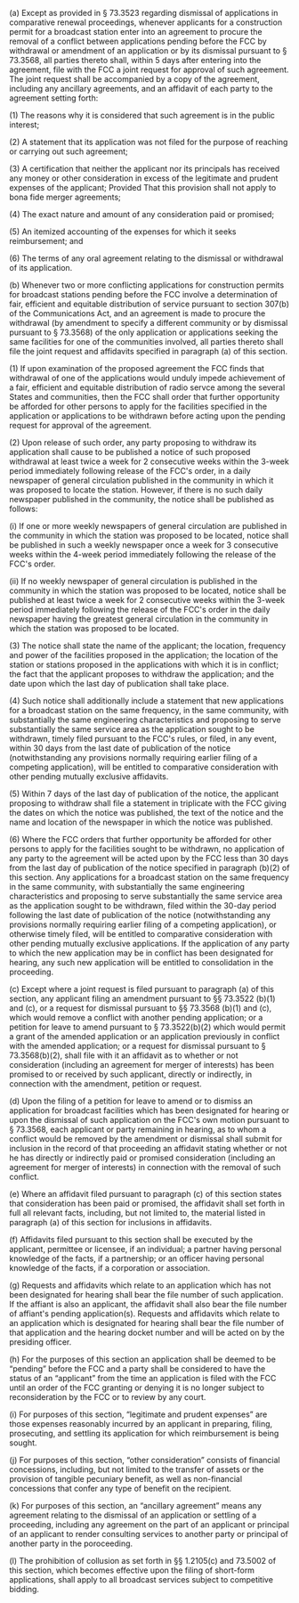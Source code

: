 (a) Except as provided in § 73.3523 regarding dismissal of applications in comparative renewal proceedings, whenever applicants for a construction permit for a broadcast station enter into an agreement to procure the removal of a conflict between applications pending before the FCC by withdrawal or amendment of an application or by its dismissal pursuant to § 73.3568, all parties thereto shall, within 5 days after entering into the agreement, file with the FCC a joint request for approval of such agreement. The joint request shall be accompanied by a copy of the agreement, including any ancillary agreements, and an affidavit of each party to the agreement setting forth:

(1) The reasons why it is considered that such agreement is in the public interest;
              

(2) A statement that its application was not filed for the purpose of reaching or carrying out such agreement;

(3) A certification that neither the applicant nor its principals has received any money or other consideration in excess of the legitimate and prudent expenses of the applicant; Provided That this provision shall not apply to bona fide merger agreements;

(4) The exact nature and amount of any consideration paid or promised;

(5) An itemized accounting of the expenses for which it seeks reimbursement; and

(6) The terms of any oral agreement relating to the dismissal or withdrawal of its application.

(b) Whenever two or more conflicting applications for construction permits for broadcast stations pending before the FCC involve a determination of fair, efficient and equitable distribution of service pursuant to section 307(b) of the Communications Act, and an agreement is made to procure the withdrawal (by amendment to specify a different community or by dismissal pursuant to § 73.3568) of the only application or applications seeking the same facilities for one of the communities involved, all parties thereto shall file the joint request and affidavits specified in paragraph (a) of this section.

(1) If upon examination of the proposed agreement the FCC finds that withdrawal of one of the applications would unduly impede achievement of a fair, efficient and equitable distribution of radio servce among the several States and communities, then the FCC shall order that further opportunity be afforded for other persons to apply for the facilities specified in the application or applications to be withdrawn before acting upon the pending request for approval of the agreement.

(2) Upon release of such order, any party proposing to withdraw its application shall cause to be published a notice of such proposed withdrawal at least twice a week for 2 consecutive weeks within the 3-week period immediately following release of the FCC's order, in a daily newspaper of general circulation published in the community in which it was proposed to locate the station. However, if there is no such daily newspaper published in the community, the notice shall be published as follows:

(i) If one or more weekly newspapers of general circulation are published in the community in which the station was proposed to be located, notice shall be published in such a weekly newspaper once a week for 3 consecutive weeks within the 4-week period immediately following the release of the FCC's order.

(ii) If no weekly newspaper of general circulation is published in the community in which the station was proposed to be located, notice shall be published at least twice a week for 2 consecutive weeks within the 3-week period immediately following the release of the FCC's order in the daily newspaper having the greatest general circulation in the community in which the station was proposed to be located.

(3) The notice shall state the name of the applicant; the location, frequency and power of the facilities proposed in the application; the location of the station or stations proposed in the applications with which it is in conflict; the fact that the applicant proposes to withdraw the application; and the date upon which the last day of publication shall take place.

(4) Such notice shall additionally include a statement that new applications for a broadcast station on the same frequency, in the same community, with substantially the same engineering characteristics and proposing to serve substantially the same service area as the application sought to be withdrawn, timely filed pursuant to the FCC's rules, or filed, in any event, within 30 days from the last date of publication of the notice (notwithstanding any provisions normally requiring earlier filing of a competing application), will be entitled to comparative consideration with other pending mutually exclusive affidavits.

(5) Within 7 days of the last day of publication of the notice, the applicant proposing to withdraw shall file a statement in triplicate with the FCC giving the dates on which the notice was published, the text of the notice and the name and location of the newspaper in which the notice was published.
              

(6) Where the FCC orders that further opportunity be afforded for other persons to apply for the facilities sought to be withdrawn, no application of any party to the agreement will be acted upon by the FCC less than 30 days from the last day of publication of the notice specified in paragraph (b)(2) of this section. Any applications for a broadcast station on the same frequency in the same community, with substantially the same engineering characteristics and proposing to serve substantially the same service area as the application sought to be withdrawn, filed within the 30-day period following the last date of publication of the notice (notwithstanding any provisions normally requiring earlier filing of a competing application), or otherwise timely filed, will be entitled to comparative consideration with other pending mutually exclusive applications. If the application of any party to which the new application may be in conflict has been designated for hearing, any such new application will be entitled to consolidation in the proceeding.

(c) Except where a joint request is filed pursuant to paragraph (a) of this section, any applicant filing an amendment pursuant to §§ 73.3522 (b)(1) and (c), or a request for dismissal pursuant to §§ 73.3568 (b)(1) and (c), which would remove a conflict with another pending application; or a petition for leave to amend pursuant to § 73.3522(b)(2) which would permit a grant of the amended application or an application previously in conflict with the amended application; or a request for dismissal pursuant to § 73.3568(b)(2), shall file with it an affidavit as to whether or not consideration (including an agreement for merger of interests) has been promised to or received by such applicant, directly or indirectly, in connection with the amendment, petition or request.

(d) Upon the filing of a petition for leave to amend or to dismiss an application for broadcast facilities which has been designated for hearing or upon the dismissal of such application on the FCC's own motion pursuant to § 73.3568, each applicant or party remaining in hearing, as to whom a conflict would be removed by the amendment or dismissal shall submit for inclusion in the record of that proceeding an affidavit stating whether or not he has directly or indirectly paid or promised consideration (including an agreement for merger of interests) in connection with the removal of such conflict.

(e) Where an affidavit filed pursuant to paragraph (c) of this section states that consideration has been paid or promised, the affidavit shall set forth in full all relevant facts, including, but not limited to, the material listed in paragraph (a) of this section for inclusions in affidavits.

(f) Affidavits filed pursuant to this section shall be executed by the applicant, permittee or licensee, if an individual; a partner having personal knowledge of the facts, if a partnership; or an officer having personal knowledge of the facts, if a corporation or association.

(g) Requests and affidavits which relate to an application which has not been designated for hearing shall bear the file number of such application. If the affiant is also an applicant, the affidavit shall also bear the file number of affiant's pending application(s). Requests and affidavits which relate to an application which is designated for hearing shall bear the file number of that application and the hearing docket number and will be acted on by the presiding officer.

(h) For the purposes of this section an application shall be deemed to be “pending” before the FCC and a party shall be considered to have the status of an “applicant” from the time an application is filed with the FCC until an order of the FCC granting or denying it is no longer subject to reconsideration by the FCC or to review by any court.

(i) For purposes of this section, “legitimate and prudent expenses” are those expenses reasonably incurred by an applicant in preparing, filing, prosecuting, and settling its application for which reimbursement is being sought.

(j) For purposes of this section, “other consideration” consists of financial concessions, including, but not limited to the transfer of assets or the provision of tangible pecuniary benefit, as well as non-financial concessions that confer any type of benefit on the recipient.
              

(k) For purposes of this section, an “ancillary agreement” means any agreement relating to the dismissal of an application or settling of a proceeding, including any agreement on the part of an applicant or principal of an applicant to render consulting services to another party or principal of another party in the poroceeding.

(l) The prohibition of collusion as set forth in §§ 1.2105(c) and 73.5002 of this section, which becomes effective upon the filing of short-form applications, shall apply to all broadcast services subject to competitive bidding.
              

